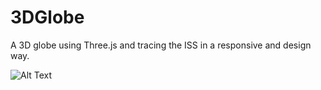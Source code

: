 # 3DGlobe
A 3D globe using Three.js and tracing the ISS in a responsive and design way.

![Alt Text](https://media.giphy.com/media/vFKqnCdLPNOKc/giphy.gif)
